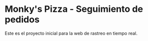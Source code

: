 # Monky's Pizza - Seguimiento de pedidos
Este es el proyecto inicial para la web de rastreo en tiempo real.
